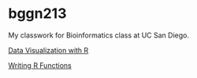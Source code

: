 # bggn213

My classwork for Bioinformatics class at UC San Diego. 

[Data Visualization with R]( https://github.com/julia-ainsworth/bggn213/blob/e50a05c59a1d5d7df17a8f743597dd3d7e59556c/Class05/Class05.md ) 

[Writing R Functions](https://github.com/julia-ainsworth/bggn213/blob/857a0130e107cf63558f9124ff2477d09361dc43/Class06/Class06.md) 
